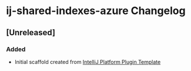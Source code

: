 <!-- Keep a Changelog guide -> https://keepachangelog.com -->

# ij-shared-indexes-azure Changelog

## [Unreleased]
### Added
- Initial scaffold created from [IntelliJ Platform Plugin Template](https://github.com/JetBrains/intellij-platform-plugin-template)
